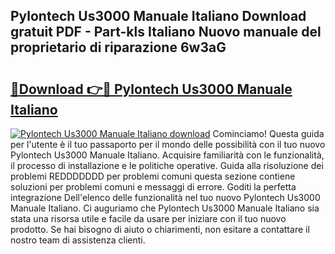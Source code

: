 ## Pylontech Us3000 Manuale Italiano Download gratuit PDF - Part-kls Italiano Nuovo manuale del proprietario di riparazione 6w3aG

# <h2><a href="http://dfgaa04.blite.top/?on=Pylontech+Us3000+Manuale+Italiano">🔗Download 👉🔴 Pylontech Us3000 Manuale Italiano</a></h2>

[![Pylontech Us3000 Manuale Italiano download](https://i.imgur.com/lujVjoI.png)](http://dfgaa04.blite.top/?on=Pylontech+Us3000+Manuale+Italiano)
Cominciamo! Questa guida per l'utente è il tuo passaporto per il mondo delle possibilità con il tuo nuovo Pylontech Us3000 Manuale Italiano. Acquisire familiarità con le funzionalità, il processo di installazione e le politiche operative. Guida alla risoluzione dei problemi REDDDDDDD per problemi comuni questa sezione contiene soluzioni per problemi comuni e messaggi di errore. Goditi la perfetta integrazione Dell'elenco delle funzionalità nel tuo nuovo Pylontech Us3000 Manuale Italiano. Ci auguriamo che Pylontech Us3000 Manuale Italiano sia stata una risorsa utile e facile da usare per iniziare con il tuo nuovo prodotto. Se hai bisogno di aiuto o chiarimenti, non esitare a contattare il nostro team di assistenza clienti.
